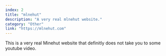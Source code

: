 ```yaml
---
index: 2
title: "mlnehut"
description: "A very real mlnehut website."
category: "Other"
link: "https://mlnehut.com"
---
```


This is a very real Minehut website that definitly does not take you to some youtube video.